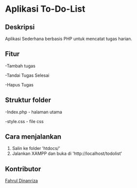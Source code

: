 # Aplikasi To-Do-List

## Deskripsi
Aplikasi Sederhana berbasis PHP untuk mencatat tugas harian.

## Fitur
-Tambah tugas

-Tandai Tugas Selesai

-Hapus Tugas

## Struktur folder
-Index.php - halaman utama

-style.css - file css

## Cara menjalankan
1. Salin ke folder 'htdocs/'
2. Jalankan XAMPP dan buka di 'http://localhost/todolist'

## Kontributor
[Fahrul Dinanriza](https://github.com/d1n4nj1e/)
